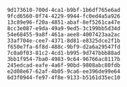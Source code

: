 
                9d173610-700d-4ca1-b9bf-1b6df765e6ad
                9fcd6560-0f74-4229-9944-fc0ed4a5a926
                13c89e96-f20a-4851-abaf-8ef5261ca47e
                8cc3e087-e9da-49a9-9ed5-3c199bb5d34d
                54e68455-9a8f-461a-aee8-4007423aa2ac
                33af704e-cee7-4371-8d81-e8325dce2f1b
                f650e7fa-6f8d-488c-9bf9-d2a6a29547fd
                7c0a0f03-81c2-4cd1-b995-9d747bbb88ad
                3bb1f954-7ba0-4983-9c64-96766ac8117b
                245edcad-eafe-4a6f-90bd-9808abc80fdb
                e2d08e67-62af-4b05-9ca6-ee396de99e64
                6d3f0944-fe97-4f8e-9133-b5161d35ec10
                